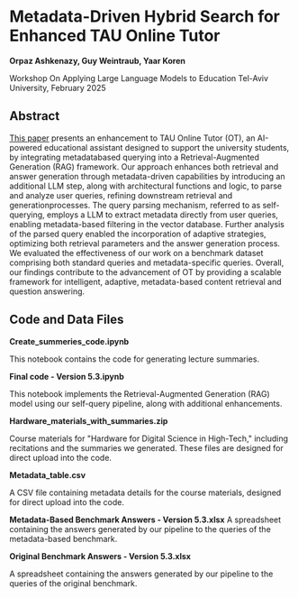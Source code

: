 # Metadata-Driven Hybrid Search for Enhanced TAU Online Tutor

**Orpaz Ashkenazy, Guy Weintraub, Yaar Koren**

Workshop On Applying Large Language Models to Education
Tel-Aviv University, February 2025

## Abstract

[This paper](https://github.com/YaarKoren/Metadata-Hybrid-Search-LLM-TAU-Tutor/blob/main/paper/Metadata_Driven_Hybrid_Search_for_Enhanced_TAU_Online_Tutor.pdf) presents an enhancement to TAU Online Tutor (OT), an AI-powered educational assistant designed to support the university students, by integrating metadatabased querying into a Retrieval-Augmented Generation (RAG) framework. 
Our approach enhances both retrieval and answer generation through metadata-driven capabilities by introducing an additional LLM step, along with architectural functions and logic, to parse and analyze user queries, refining downstream retrieval and generationprocesses. 
The query parsing mechanism, referred to as self-querying, employs a LLM to extract metadata directly from user queries, enabling metadata-based filtering in the vector database. 
Further analysis of the parsed query enabled the incorporation of adaptive strategies, optimizing both retrieval parameters and the answer generation process. 
We evaluated the effectiveness of our work on a benchmark dataset comprising both standard queries and metadata-specific queries.
Overall, our findings contribute to the advancement of OT by providing a scalable framework for intelligent, adaptive, metadata-based content retrieval and question answering.

## Code and Data Files

**Create_summeries_code.ipynb**

This notebook contains the code for generating lecture summaries.

**Final code - Version 5.3.ipynb**

This notebook implements the Retrieval-Augmented Generation (RAG) model using our
self-query pipeline, along with additional enhancements.

**Hardware_materials_with_summaries.zip**

Course materials for "Hardware for Digital Science in High-Tech," including recitations and the
summaries we generated. These files are designed for direct upload into the code.

**Metadata_table.csv**

A CSV file containing metadata details for the course materials, designed for direct upload into
the code.


**Metadata-Based Benchmark Answers - Version 5.3.xlsx**
A spreadsheet containing the answers generated by our pipeline to the queries of the
metadata-based benchmark.

**Original Benchmark Answers - Version 5.3.xlsx**

A spreadsheet containing the answers generated by our pipeline to the queries of the original
benchmark.



